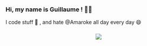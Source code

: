 ### Hi, my name is Guillaume ! :raising_hand_man:
I code stuff :test_tube: , and hate @Amaroke all day every day :smile:

<h3 align="center">
   <a href="https://github.com/anuraghazra/github-readme-stats">
   <img align="center" src="https://github-readme-stats.vercel.app/api/top-langs/?username=Stalh&layout=compact&theme=tokyonight&include_all_commits=true&langs_count=4" />
   </a>
</h3>

